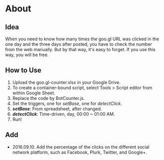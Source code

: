 # About
## Idea
When you need to know how many times the goo.gl URL was clicked in the one day and the three days after posted, you have to check the number from the web manually. But by that way, it's easy to forget.
If you use this way, you will be free.

## How to Use
1. Upload the goo.gl-counter.xlsx in your Google Drive.
2. To create a container-bound script, select Tools > Script editor from within Google Sheet.
3. Replace the code by BotCounter.js.
4. Set the triggers, one for _setBase_, one for _detectClick_.
5. ***setBase***: From spreadsheet, after changed.
6. ***detectClick***: Time-driven, day, 00:00 ~ 01:00 AM.
7. Run!

## Add
- 2016.09.10. Add the percentage of the clicks on the different social network platform, such as Facebook, Plurk, Twitter, and Google+.

